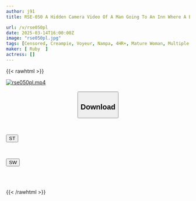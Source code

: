 ```yaml
---
author: j91
title: RSE-050 A Hidden Camera Video Of A Man Going To An Inn Where A Beautiful Waitress Is Staying And Forcibly Seducing Her And Having Sex With Her 18

url: /v/rse050pl
date: 2025-03-14T16:00:00Z
image: "rse050pl.jpg"
tags: [Censored, Creampie, Voyeur, Nampa, 4HR+, Mature Woman, Multiple Story	]
maker: [ Ruby  ]
actress: []
---
```



{{< rawhtml >}}

<div class="video" data-videoid="4oZdg90rXPuKba6">
    <a href="javascript:;">
        <img src="/v/rse050pl/rse050pl.jpg" width="WIDTH" height="HEIGHT" alt="rse050pl.mp4" loading="lazy">
    </a>
</div>

<script type="text/javascript" src="https://j91.asia/asset/on-demand-st.js"></script>

<br>
  <link rel="stylesheet" href="https://j91.asia/asset/bs5.css">
  
  <center>
  <button class="btn btn-primary" type="button" data-bs-toggle="collapse" data-bs-target=".multi-collapse" aria-expanded="false" aria-controls="multiCollapseExample1 multiCollapseExample2"><h2>Download</h2></button></center>
</p>
<div class="row">
  <div class="col">
    <div class="collapse multi-collapse" id="multiCollapseExample1">
      <div class="card card-body">
	      	      <br>
<div class="buttons">  
<p><a href="/v/rse050pl/st.html" target="_blank"><button class="btn-hover color-3"><i class="fa fa-download"></i> ST</button></a></p></div>
    </div>
  </div>
</div>
  <div class="col">
    <div class="collapse multi-collapse" id="multiCollapseExample2">
      <div class="card card-body">
	      <br>
<div class="buttons">
<p><a href="/v/rse050pl/sw.html" target="_blank"><button class="btn-hover color-2"><i class="fa fa-download"></i> SW</button></a></p></div>
<br><br>
      </div>
    </div>
  </div>
</div>

{{< /rawhtml >}}